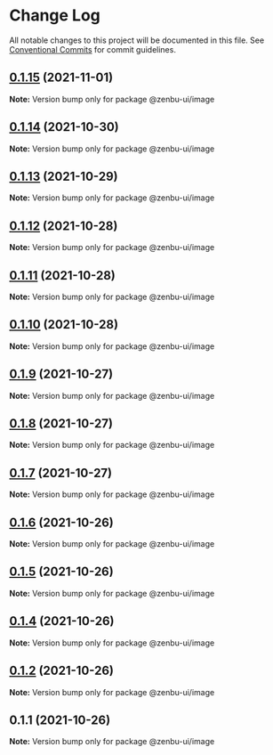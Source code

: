 # Change Log

All notable changes to this project will be documented in this file.
See [Conventional Commits](https://conventionalcommits.org) for commit guidelines.

## [0.1.15](https://github.com/KodepandaID/zenbu-ui/compare/@zenbu-ui/image@0.1.14...@zenbu-ui/image@0.1.15) (2021-11-01)

**Note:** Version bump only for package @zenbu-ui/image





## [0.1.14](https://github.com/KodepandaID/zenbu-ui/compare/@zenbu-ui/image@0.1.13...@zenbu-ui/image@0.1.14) (2021-10-30)

**Note:** Version bump only for package @zenbu-ui/image





## [0.1.13](https://github.com/KodepandaID/zenbu-ui/compare/@zenbu-ui/image@0.1.12...@zenbu-ui/image@0.1.13) (2021-10-29)

**Note:** Version bump only for package @zenbu-ui/image





## [0.1.12](https://github.com/KodepandaID/zenbu-ui/compare/@zenbu-ui/image@0.1.11...@zenbu-ui/image@0.1.12) (2021-10-28)

**Note:** Version bump only for package @zenbu-ui/image





## [0.1.11](https://github.com/KodepandaID/zenbu-ui/compare/@zenbu-ui/image@0.1.10...@zenbu-ui/image@0.1.11) (2021-10-28)

**Note:** Version bump only for package @zenbu-ui/image





## [0.1.10](https://github.com/KodepandaID/zenbu-ui/compare/@zenbu-ui/image@0.1.9...@zenbu-ui/image@0.1.10) (2021-10-28)

**Note:** Version bump only for package @zenbu-ui/image





## [0.1.9](https://github.com/KodepandaID/zenbu-ui/compare/@zenbu-ui/image@0.1.8...@zenbu-ui/image@0.1.9) (2021-10-27)

**Note:** Version bump only for package @zenbu-ui/image





## [0.1.8](https://github.com/KodepandaID/zenbu-ui/compare/@zenbu-ui/image@0.1.7...@zenbu-ui/image@0.1.8) (2021-10-27)

**Note:** Version bump only for package @zenbu-ui/image





## [0.1.7](https://github.com/KodepandaID/zenbu-ui/compare/@zenbu-ui/image@0.1.6...@zenbu-ui/image@0.1.7) (2021-10-27)

**Note:** Version bump only for package @zenbu-ui/image





## [0.1.6](https://github.com/KodepandaID/zenbu-ui/compare/@zenbu-ui/image@0.1.5...@zenbu-ui/image@0.1.6) (2021-10-26)

**Note:** Version bump only for package @zenbu-ui/image





## [0.1.5](https://github.com/KodepandaID/zenbu-ui/compare/@zenbu-ui/image@0.1.4...@zenbu-ui/image@0.1.5) (2021-10-26)

**Note:** Version bump only for package @zenbu-ui/image





## [0.1.4](https://github.com/KodepandaID/zenbu-ui/compare/@zenbu-ui/image@0.1.2...@zenbu-ui/image@0.1.4) (2021-10-26)

**Note:** Version bump only for package @zenbu-ui/image





## [0.1.2](https://github.com/KodepandaID/zenbu-ui/compare/@zenbu-ui/image@0.1.1...@zenbu-ui/image@0.1.2) (2021-10-26)

**Note:** Version bump only for package @zenbu-ui/image





## 0.1.1 (2021-10-26)

**Note:** Version bump only for package @zenbu-ui/image
